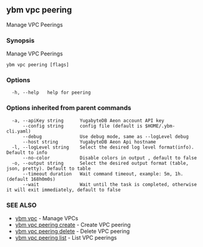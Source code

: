 ## ybm vpc peering

Manage VPC Peerings

### Synopsis

Manage VPC Peerings

```
ybm vpc peering [flags]
```

### Options

```
  -h, --help   help for peering
```

### Options inherited from parent commands

```
  -a, --apiKey string      YugabyteDB Aeon account API key
      --config string      config file (default is $HOME/.ybm-cli.yaml)
      --debug              Use debug mode, same as --logLevel debug
      --host string        YugabyteDB Aeon Api hostname
  -l, --logLevel string    Select the desired log level format(info). Default to info
      --no-color           Disable colors in output , default to false
  -o, --output string      Select the desired output format (table, json, pretty). Default to table
      --timeout duration   Wait command timeout, example: 5m, 1h. (default 168h0m0s)
      --wait               Wait until the task is completed, otherwise it will exit immediately, default to false
```

### SEE ALSO

* [ybm vpc](ybm_vpc.md)	 - Manage VPCs
* [ybm vpc peering create](ybm_vpc_peering_create.md)	 - Create VPC peering
* [ybm vpc peering delete](ybm_vpc_peering_delete.md)	 - Delete VPC peering
* [ybm vpc peering list](ybm_vpc_peering_list.md)	 - List VPC peerings

